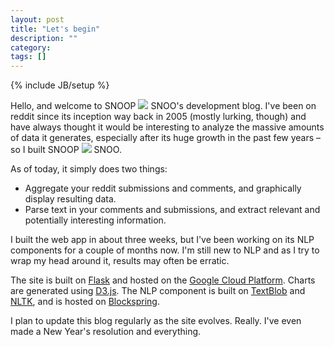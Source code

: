 ```yaml
---
layout: post
title: "Let's begin"
description: ""
category: 
tags: []
---
```

{% include JB/setup %}

Hello, and welcome to <span class="logo logo-small">SNOOP <img src="{{ ASSET_PATH }}snoopsnoo/img/logo_sm.png"> SNOO</span>'s development blog. I've been on reddit since its inception way back in 2005 (mostly lurking, though) and have always thought it would be interesting to analyze the massive amounts of data it generates, especially after its huge growth in the past few years – so I built <span class="logo logo-small">SNOOP <img src="{{ ASSET_PATH }}snoopsnoo/img/logo_sm.png"> SNOO</span>.

As of today, it simply does two things:

* Aggregate your reddit submissions and comments, and graphically display resulting data.
* Parse text in your comments and submissions, and extract relevant and potentially interesting information.


I built the web app in about three weeks, but I've been working on its NLP components for a couple of months now. I'm still new to NLP and as I try to wrap my head around it, results may often be erratic. 

The site is built on [Flask](http://flask.pocoo.org/) and hosted on the [Google Cloud Platform](https://cloud.google.com/). Charts are generated using [D3.js](http://d3js.org/). The NLP component is built on [TextBlob](https://github.com/sloria/TextBlob) and [NLTK](http://www.nltk.org/), and is hosted on [Blockspring](https://www.blockspring.com/).


I plan to update this blog regularly as the site evolves. Really. I've even made a New Year's resolution and everything.